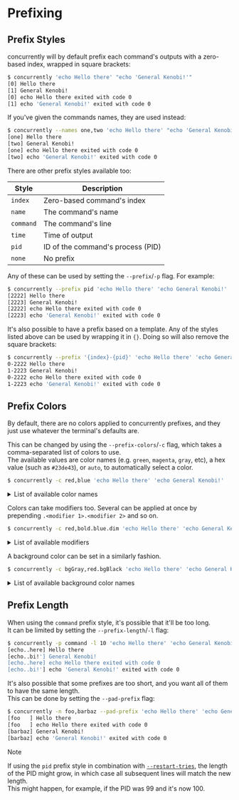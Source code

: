 # Prefixing

## Prefix Styles

concurrently will by default prefix each command's outputs with a zero-based index, wrapped in square brackets:

```bash
$ concurrently 'echo Hello there' "echo 'General Kenobi!'"
[0] Hello there
[1] General Kenobi!
[0] echo Hello there exited with code 0
[1] echo 'General Kenobi!' exited with code 0
```

If you've given the commands names, they are used instead:

```bash
$ concurrently --names one,two 'echo Hello there' "echo 'General Kenobi!'"
[one] Hello there
[two] General Kenobi!
[one] echo Hello there exited with code 0
[two] echo 'General Kenobi!' exited with code 0
```

There are other prefix styles available too:

| Style     | Description                       |
| --------- | --------------------------------- |
| `index`   | Zero-based command's index        |
| `name`    | The command's name                |
| `command` | The command's line                |
| `time`    | Time of output                    |
| `pid`     | ID of the command's process (PID) |
| `none`    | No prefix                         |

Any of these can be used by setting the `--prefix`/`-p` flag. For example:

```bash
$ concurrently --prefix pid 'echo Hello there' 'echo General Kenobi!'
[2222] Hello there
[2223] General Kenobi!
[2222] echo Hello there exited with code 0
[2223] echo 'General Kenobi!' exited with code 0
```

It's also possible to have a prefix based on a template. Any of the styles listed above can be used by wrapping it in `{}`.
Doing so will also remove the square brackets:

```bash
$ concurrently --prefix '{index}-{pid}' 'echo Hello there' 'echo General Kenobi!'
0-2222 Hello there
1-2223 General Kenobi!
0-2222 echo Hello there exited with code 0
1-2223 echo 'General Kenobi!' exited with code 0
```

## Prefix Colors

By default, there are no colors applied to concurrently prefixes, and they just use whatever the terminal's defaults are.

This can be changed by using the `--prefix-colors`/`-c` flag, which takes a comma-separated list of colors to use.<br/>
The available values are color names (e.g. `green`, `magenta`, `gray`, etc), a hex value (such as `#23de43`), or `auto`, to automatically select a color.

```bash
$ concurrently -c red,blue 'echo Hello there' 'echo General Kenobi!'
```

<details>
<summary>List of available color names</summary>

- `black`
- `blue`
- `cyan`
- `green`
- `gray`
- `magenta`
- `red`
- `white`
- `yellow`
</details>

Colors can take modifiers too. Several can be applied at once by prepending `.<modifier 1>.<modifier 2>` and so on.

```bash
$ concurrently -c red,bold.blue.dim 'echo Hello there' 'echo General Kenobi!'
```

<details>
<summary>List of available modifiers</summary>

- `reset`
- `bold`
- `dim`
- `hidden`
- `inverse`
- `italic`
- `strikethrough`
- `underline`
</details>

A background color can be set in a similarly fashion.

```bash
$ concurrently -c bgGray,red.bgBlack 'echo Hello there' 'echo General Kenobi!'
```

<details>
<summary>List of available background color names</summary>

- `bgBlack`
- `bgBlue`
- `bgCyan`
- `bgGreen`
- `bgGray`
- `bgMagenta`
- `bgRed`
- `bgWhite`
- `bgYellow`
</details>

## Prefix Length

When using the `command` prefix style, it's possible that it'll be too long.<br/>
It can be limited by setting the `--prefix-length`/`-l` flag:

```bash
$ concurrently -p command -l 10 'echo Hello there' 'echo General Kenobi!'
[echo..here] Hello there
[echo..bi!'] General Kenobi!
[echo..here] echo Hello there exited with code 0
[echo..bi!'] echo 'General Kenobi!' exited with code 0
```

It's also possible that some prefixes are too short, and you want all of them to have the same length.<br/>
This can be done by setting the `--pad-prefix` flag:

```bash
$ concurrently -n foo,barbaz --pad-prefix 'echo Hello there' 'echo General Kenobi!'
[foo   ] Hello there
[foo   ] echo Hello there exited with code 0
[barbaz] General Kenobi!
[barbaz] echo 'General Kenobi!' exited with code 0
```

> [!NOTE]
> If using the `pid` prefix style in combination with [`--restart-tries`](./restarting.md), the length of the PID might grow, in which case all subsequent lines will match the new length.<br/>
> This might happen, for example, if the PID was 99 and it's now 100.
